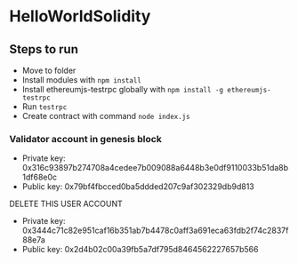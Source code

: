 # HelloWorldSolidity

## Steps to run
* Move to folder
* Install modules with `npm install`
* Install ethereumjs-testrpc globally with `npm install -g ethereumjs-testrpc`
* Run `testrpc`
* Create contract with command `node index.js`

### Validator account in genesis block
* Private key: 0x316c93897b274708a4cedee7b009088a6448b3e0df9110033b51da8b1df68e0c
* Public key: 0x79bf4fbcced0ba5ddded207c9af302329db9d813              

DELETE THIS
USER ACCOUNT
* Private key: 0x3444c71c82e951caf16b351ab7b4478c0aff3a691eca63fdb2f74c2837f88e7a
* Public key: 0x2d4b02c00a39fb5a7df795d8464562227657b566
